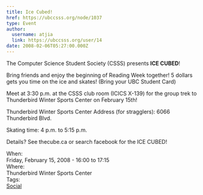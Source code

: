 ```yaml
---
title: Ice Cubed! 
href: https://ubccsss.org/node/1037
type: Event
author:
  username: atjia
  link: https://ubccsss.org/user/14
date: 2008-02-06T05:27:00.000Z
---
```


<div class="field field-name-body field-type-text-with-summary field-label-hidden"><div class="field-items"><div class="field-item even"><p>The Computer Science Student Society (CSSS) presents <strong>ICE CUBED</strong>!</p>
<p>Bring friends and enjoy the beginning of Reading Week together!  5 dollars gets you time on the ice and skates! (Bring your UBC Student Card)</p>
<p>Meet at 3:30 p.m. at the CSSS club room (ICICS X-139) for the group trek to Thunderbird Winter Sports Center on February 15th!</p>
<p>Thunderbird Winter Sports Center Address (for stragglers): 6066 Thunderbird Blvd.</p>
<p>Skating time: 4 p.m. to 5:15 p.m.</p>
<p>Details? See thecube.ca or search facebook for the ICE CUBED!</p>
</div></div></div><div class="field field-name-field-dates field-type-datetime field-label-above"><div class="field-label">When:&#xA0;</div><div class="field-items"><div class="field-item even"><span class="date-display-single">Friday, February 15, 2008 - <span class="date-display-range"><span class="date-display-start">16:00</span> to <span class="date-display-end">17:15</span></span></span></div></div></div><div class="field field-name-field-location field-type-text field-label-above"><div class="field-label">Where:&#xA0;</div><div class="field-items"><div class="field-item even">Thunderbird Winter Sports Center</div></div></div>    <footer>
    <div class="field field-name-field-tags field-type-taxonomy-term-reference field-label-above"><div class="field-label">Tags:&#xA0;</div><div class="field-items"><div class="field-item even"><a href="/social">Social</a></div></div></div>      </footer>